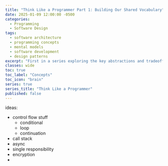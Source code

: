 ```yaml
---
title: "Think Like a Programmer Part 1: Building Our Shared Vocabulary"
date: 2025-01-09 12:00:00 -0500
categories:
  - Programming
  - Software Design
tags:
  - software architecture
  - programming concepts
  - mental models
  - software development
  - design patterns
excerpt: "First in a series exploring the key abstractions and tradeoffs that experienced developers naturally discover. By building a shared vocabulary around these concepts, we can better understand and discuss software design across contexts."
classes: wide
toc: true
toc_label: "Concepts"
toc_icon: "brain"
series: true
series_title: "Think Like a Programmer"
published: false
---
```


ideas: 
- control flow stuff
    - conditional
    - loop
    - continuation
- call stack
- async
- single responsibility
- encryption
- 